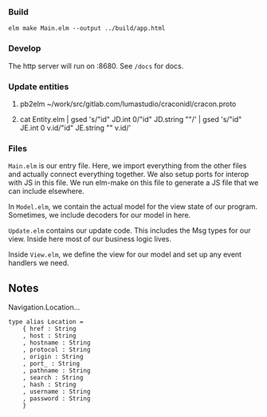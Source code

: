 ### Build

`elm make Main.elm --output ../build/app.html`

### Develop

The http server will run on :8680. See `/docs` for docs.

### Update entities

1. pb2elm ~/work/src/gitlab.com/lumastudio/craconidl/cracon.proto

2. cat Entity.elm | gsed 's/"id" JD.int 0/"id" JD.string ""/' | gsed 's/"id" JE.int 0 v.id/"id" JE.string "" v.id/'



### Files

`Main.elm` is our entry file. Here, we import everything from the other files and actually connect everything together. We also setup ports for interop with JS in this file. We run elm-make on this file to generate a JS file that we can include elsewhere.

In `Model.elm`, we contain the actual model for the view state of our program. Sometimes, we include decoders for our model in here.

`Update.elm` contains our update code. This includes the Msg types for our view. Inside here most of our business logic lives.

Inside `View.elm`, we define the view for our model and set up any event handlers we need.

 
## Notes

Navigation.Location...

```
type alias Location = 
    { href : String
    , host : String
    , hostname : String
    , protocol : String
    , origin : String
    , port_ : String
    , pathname : String
    , search : String
    , hash : String
    , username : String
    , password : String
    }
```
